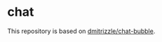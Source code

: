# chat

This repository is based on [dmitrizzle/chat-bubble](https://github.com/dmitrizzle/chat-bubble).
